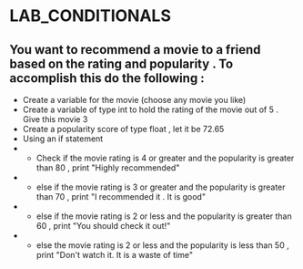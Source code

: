# LAB_CONDITIONALS

## You want to recommend a movie to a friend based on the rating and popularity . To accomplish this do the following : 

- Create a variable for the movie (choose any movie you like)
- Create a variable of type int to hold the rating of the movie out of 5 . Give this movie 3
- Create a popularity score of type float , let it be 72.65
- Using an if statement 
- - Check if the movie rating is 4 or greater and the popularity is greater than 80 , print "Highly recommended"
- - else if the movie rating is 3 or greater and the popularity is greater than 70 , print "I recommended it . It is good"
- - else if the movie rating is 2 or less and the popularity is greater than 60 , print "You should check it out!"
-  - else  the movie rating is 2 or less and the popularity is less than 50 , print "Don't watch it. It is a waste of time"
